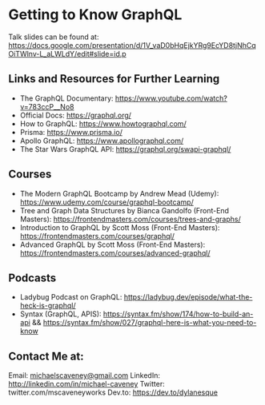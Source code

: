 # Getting to Know GraphQL

Talk slides can be found at: https://docs.google.com/presentation/d/1V_vaD0bHqEjkYRg9EcYD8tjNhCqOiTWlnv-L_aLWLdY/edit#slide=id.p

## Links and Resources for Further Learning

+ The GraphQL Documentary: https://www.youtube.com/watch?v=783ccP__No8
+ Official Docs: https://graphql.org/
+ How to GraphQL: https://www.howtographql.com/
+ Prisma: https://www.prisma.io/
+ Apollo GraphQL: https://www.apollographql.com/
+ The Star Wars GraphQL API: https://graphql.org/swapi-graphql/

## Courses

+ The Modern GraphQL Bootcamp by Andrew Mead (Udemy): https://www.udemy.com/course/graphql-bootcamp/
+ Tree and Graph Data Structures by Bianca Gandolfo (Front-End Masters): https://frontendmasters.com/courses/trees-and-graphs/
+ Introduction to GraphQL by Scott Moss (Front-End Masters): https://frontendmasters.com/courses/graphql/
+ Advanced GraphQL by Scott Moss (Front-End Masters): https://frontendmasters.com/courses/advanced-graphql/

## Podcasts

+ Ladybug Podcast on GraphQL: https://ladybug.dev/episode/what-the-heck-is-graphql/
+ Syntax (GraphQL, APIS): https://syntax.fm/show/174/how-to-build-an-api && https://syntax.fm/show/027/graphql-here-is-what-you-need-to-know

## Contact Me at: 

Email: michaelscaveney@gmail.com
LinkedIn: http://linkedin.com/in/michael-caveney
Twitter: twitter.com/mscaveneyworks
Dev.to: https://dev.to/dylanesque





